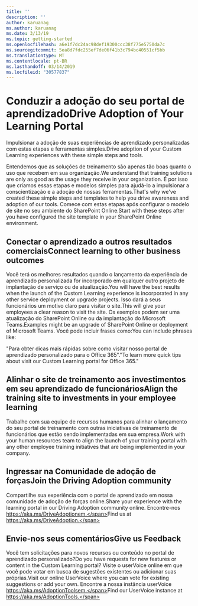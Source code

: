 ```yaml
---
title: ''
description: ''
author: karuanag
ms.author: karuanag
ms.date: 3/13/19
ms.topic: getting-started
ms.openlocfilehash: a6e1f7dc24ac98def19300ccc38f775e5750da7c
ms.sourcegitcommit: 5ea8d7fdc255ef7de06f41b3c794bc40551cf5bb
ms.translationtype: MT
ms.contentlocale: pt-BR
ms.lasthandoff: 03/14/2019
ms.locfileid: "30577837"
---
```

# <a name="drive-adoption-of-your-learning-portal"></a><span data-ttu-id="5c04e-101">Conduzir a adoção do seu portal de aprendizado</span><span class="sxs-lookup"><span data-stu-id="5c04e-101">Drive Adoption of Your Learning Portal</span></span>

<span data-ttu-id="5c04e-102">Impulsionar a adoção de suas experiências de aprendizado personalizadas com estas etapas e ferramentas simples.</span><span class="sxs-lookup"><span data-stu-id="5c04e-102">Drive adoption of your Custom Learning experiences with these simple steps and tools.</span></span> 

<span data-ttu-id="5c04e-103">Entendemos que as soluções de treinamento são apenas tão boas quanto o uso que recebem em sua organização.</span><span class="sxs-lookup"><span data-stu-id="5c04e-103">We understand that training solutions are only as good as the usage they receive in your organization.</span></span> <span data-ttu-id="5c04e-104">É por isso que criamos essas etapas e modelos simples para ajudá-lo a impulsionar a conscientização e a adoção de nossas ferramentas.</span><span class="sxs-lookup"><span data-stu-id="5c04e-104">That's why we've created these simple steps and templates to help you drive awareness and adoption of our tools.</span></span> <span data-ttu-id="5c04e-105">Comece com estas etapas após configurar o modelo de site no seu ambiente do SharePoint Online.</span><span class="sxs-lookup"><span data-stu-id="5c04e-105">Start with these steps after you have configured the site template in your SharePoint Online environment.</span></span>

## <a name="connect-learning-to-other-business-outcomes"></a><span data-ttu-id="5c04e-106">Conectar o aprendizado a outros resultados comerciais</span><span class="sxs-lookup"><span data-stu-id="5c04e-106">Connect learning to other business outcomes</span></span>
<span data-ttu-id="5c04e-107">Você terá os melhores resultados quando o lançamento da experiência de aprendizado personalizada for incorporado em qualquer outro projeto de implantação de serviço ou de atualização.</span><span class="sxs-lookup"><span data-stu-id="5c04e-107">You will have the best results when the launch of the Custom Learning experience is incorporated in any other service deployment or upgrade projects.</span></span>  <span data-ttu-id="5c04e-108">Isso dará a seus funcionários um motivo claro para visitar o site.</span><span class="sxs-lookup"><span data-stu-id="5c04e-108">This will give your employees a clear reason to visit the site.</span></span>  <span data-ttu-id="5c04e-109">Os exemplos podem ser uma atualização do SharePoint Online ou da implantação do Microsoft Teams.</span><span class="sxs-lookup"><span data-stu-id="5c04e-109">Examples might be an upgrade of SharePoint Online or deployment of Microsoft Teams.</span></span>  <span data-ttu-id="5c04e-110">Você pode incluir frases como:</span><span class="sxs-lookup"><span data-stu-id="5c04e-110">You can include phrases like:</span></span>

<span data-ttu-id="5c04e-111">"Para obter dicas mais rápidas sobre <Insert service name here> como visitar nosso portal de aprendizado personalizado para o Office 365".</span><span class="sxs-lookup"><span data-stu-id="5c04e-111">"To learn more quick tips about <Insert service name here> visit our Custom Learning portal for Office 365."</span></span> 

## <a name="align-the-training-site-to-investments-in-your-employee-learning"></a><span data-ttu-id="5c04e-112">Alinhar o site de treinamento aos investimentos em seu aprendizado de funcionários</span><span class="sxs-lookup"><span data-stu-id="5c04e-112">Align the training site to investments in your employee learning</span></span> 

<span data-ttu-id="5c04e-113">Trabalhe com sua equipe de recursos humanos para alinhar o lançamento do seu portal de treinamento com outras iniciativas de treinamento de funcionários que estão sendo implementadas em sua empresa.</span><span class="sxs-lookup"><span data-stu-id="5c04e-113">Work with your human resources team to align the launch of your training portal with any other employee training initiatives that are being implemented in your company.</span></span> 

## <a name="join-the-driving-adoption-community"></a><span data-ttu-id="5c04e-114">Ingressar na Comunidade de adoção de forças</span><span class="sxs-lookup"><span data-stu-id="5c04e-114">Join the Driving Adoption community</span></span>

<span data-ttu-id="5c04e-115">Compartilhe sua experiência com o portal de aprendizado em nossa comunidade de adoção de forças online.</span><span class="sxs-lookup"><span data-stu-id="5c04e-115">Share your experience with the learning portal in our Driving Adoption community online.</span></span>  <span data-ttu-id="5c04e-116">Encontre-nos https://aka.ms/DriveAdoptionem.</span><span class="sxs-lookup"><span data-stu-id="5c04e-116">Find us at https://aka.ms/DriveAdoption.</span></span>

## <a name="give-us-feedback"></a><span data-ttu-id="5c04e-117">Envie-nos seus comentários</span><span class="sxs-lookup"><span data-stu-id="5c04e-117">Give us Feedback</span></span>

<span data-ttu-id="5c04e-118">Você tem solicitações para novos recursos ou conteúdo no portal de aprendizado personalizado?</span><span class="sxs-lookup"><span data-stu-id="5c04e-118">Do you have requests for new features or content in the Custom Learning portal?</span></span>  <span data-ttu-id="5c04e-119">Visite o userVoice online em que você pode votar em busca de sugestões existentes ou adicionar suas próprias.</span><span class="sxs-lookup"><span data-stu-id="5c04e-119">Visit our online UserVoice where you can vote for existing suggestions or add your own.</span></span>  <span data-ttu-id="5c04e-120">Encontre a nossa instância userVoice https://aka.ms/AdoptionToolsem.</span><span class="sxs-lookup"><span data-stu-id="5c04e-120">Find our UserVoice instance at https://aka.ms/AdoptionTools.</span></span>
